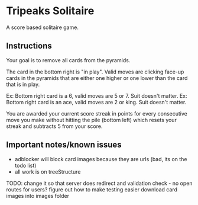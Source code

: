 # Tripeaks Solitaire
A score based solitaire game.
## Instructions
Your goal is to remove all cards from the pyramids.

The card in the bottom right is "in play". Valid moves are clicking face-up cards in the pyramids that are either one higher or one lower than the card that is in play.

Ex: Bottom right card is a 6, valid moves are 5 or 7. Suit doesn't matter.
Ex: Bottom right card is an ace, valid moves are 2 or king. Suit doesn't matter.

You are awarded your current score streak in points for every consecutive move you make without hitting the pile (bottom left) which resets your streak and subtracts 5 from your score.

## Important notes/known issues
- adblocker will block card images because they are urls (bad, its on the todo list)
- all work is on treeStructure



TODO:
change it so that server does redirect and validation check - no open routes for users?
figure out how to make testing easier
download card images into images folder
